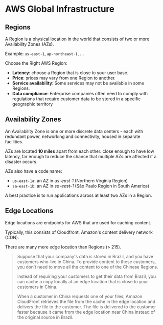 # AWS Global Infrastructure

## Regions

A Region is a physical location in the world that consists of two or more Availability Zones (AZs).

Example: `us-east-1`, `ap-northeast-1`, ...


Choose the Right AWS Region:

- **Latency**: choose a Region that is close to your user base.
- **Price**: prices may vary from one Region to another.
- **Service availability**: Some services may not be available in some Regions.
- **Data compliance**:  Enterprise companies often need to comply with regulations that require customer data to be stored in a specific geographic territory


## Availability Zones

An Availability Zone is one or more discrete data centers - each with redundant power, networking and connectivity, housed in separate facilities.

AZs are located **10 miles** apart from each other. close enough to have low latency, far enough to reduce the chance that multiple AZs are affected if a disaster occurs.


AZs also have a code name:
- `us-east-1a`: an AZ in *us-east-1* (Northern Virginia Region)
- `sa-east-1b`: an AZ in *sa-east-1* (São Paulo Region in South America)

A best practice is to run applications across at least two AZs in a Region.


## Edge Locations

Edge locations are endpoints for AWS that are used for caching content.

Typically, this consists of Cloudfront, Amazon's content delivery network (CDN).

There are many more edge location than Regions (> 215).

> Suppose that your company's data is stored in Brazil, and you have customers who live in China. To provide content to these customers, you don’t need to move all the content to one of the Chinese Regions.
>
> Instead of requiring your customers to get their data from Brazil, you can cache a copy locally at an edge location that is close to your customers in China.
> 
> When a customer in China requests one of your files, Amazon CloudFront retrieves the file from the cache in the edge location and delivers the file to the customer. The file is delivered to the customer faster because it came from the edge location near China instead of the original source in Brazil.